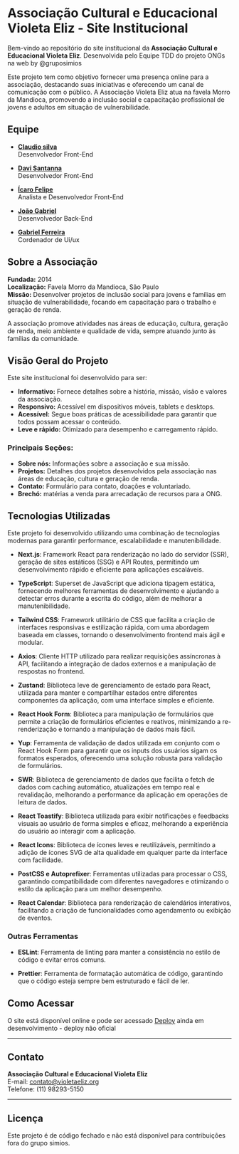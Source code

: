 # Associação Cultural e Educacional Violeta Eliz - Site Institucional

Bem-vindo ao repositório do site institucional da **Associação Cultural e Educacional Violeta Eliz**. Desenvolvida pelo Equipe TDD do projeto ONGs na web by @gruposimios

Este projeto tem como objetivo fornecer uma presença online para a associação, destacando suas iniciativas e oferecendo um canal de comunicação com o público. A Associação Violeta Eliz atua na favela Morro da Mandioca, promovendo a inclusão social e capacitação profissional de jovens e adultos em situação de vulnerabilidade.

## Equipe

- [**Claudio silva**](https://www.linkedin.com/in/claudiosilva-dev/)  
   Desenvolvedor Front-End
- [**Davi Santanna**](https://www.linkedin.com/in/davisantanna/)  
   Desenvolvedor Front-End
- [**Ícaro Felipe**](https://www.linkedin.com/in/icaro-filipe-d2/)  
   Analista e Desenvolvedor Front-End
- [**João Gabriel**](https://www.linkedin.com/in/icaro-filipe-d2/)  
   Desenvolvedor Back-End

- [**Gabriel Ferreira**](https://www.linkedin.com/in/gabriel-ferreira-b71119242//)  
   Cordenador de Ui/ux

## Sobre a Associação

**Fundada:** 2014  
**Localização:** Favela Morro da Mandioca, São Paulo  
**Missão:** Desenvolver projetos de inclusão social para jovens e famílias em situação de vulnerabilidade, focando em capacitação para o trabalho e geração de renda.

A associação promove atividades nas áreas de educação, cultura, geração de renda, meio ambiente e qualidade de vida, sempre atuando junto às famílias da comunidade.

## Visão Geral do Projeto

Este site institucional foi desenvolvido para ser:

- **Informativo:** Fornece detalhes sobre a história, missão, visão e valores da associação.
- **Responsivo:** Acessível em dispositivos móveis, tablets e desktops.
- **Acessível:** Segue boas práticas de acessibilidade para garantir que todos possam acessar o conteúdo.
- **Leve e rápido:** Otimizado para desempenho e carregamento rápido.

### Principais Seções:

- **Sobre nós:** Informações sobre a associação e sua missão.
- **Projetos:** Detalhes dos projetos desenvolvidos pela associação nas áreas de educação, cultura e geração de renda.
- **Contato:** Formulário para contato, doações e voluntariado.
- **Brechó:** matérias a venda para arrecadação de recursos para a ONG.

## Tecnologias Utilizadas

Este projeto foi desenvolvido utilizando uma combinação de tecnologias modernas para garantir performance, escalabilidade e manutenibilidade.

- **Next.js**: Framework React para renderização no lado do servidor (SSR), geração de sites estáticos (SSG) e API Routes, permitindo um desenvolvimento rápido e eficiente para aplicações escaláveis.

- **TypeScript**: Superset de JavaScript que adiciona tipagem estática, fornecendo melhores ferramentas de desenvolvimento e ajudando a detectar erros durante a escrita do código, além de melhorar a manutenibilidade.

- **Tailwind CSS**: Framework utilitário de CSS que facilita a criação de interfaces responsivas e estilização rápida, com uma abordagem baseada em classes, tornando o desenvolvimento frontend mais ágil e modular.

- **Axios**: Cliente HTTP utilizado para realizar requisições assíncronas à API, facilitando a integração de dados externos e a manipulação de respostas no frontend.

- **Zustand**: Biblioteca leve de gerenciamento de estado para React, utilizada para manter e compartilhar estados entre diferentes componentes da aplicação, com uma interface simples e eficiente.

- **React Hook Form**: Biblioteca para manipulação de formulários que permite a criação de formulários eficientes e reativos, minimizando a re-renderização e tornando a manipulação de dados mais fácil.

- **Yup**: Ferramenta de validação de dados utilizada em conjunto com o React Hook Form para garantir que os inputs dos usuários sigam os formatos esperados, oferecendo uma solução robusta para validação de formulários.

- **SWR**: Biblioteca de gerenciamento de dados que facilita o fetch de dados com caching automático, atualizações em tempo real e revalidação, melhorando a performance da aplicação em operações de leitura de dados.

- **React Toastify**: Biblioteca utilizada para exibir notificações e feedbacks visuais ao usuário de forma simples e eficaz, melhorando a experiência do usuário ao interagir com a aplicação.

- **React Icons**: Biblioteca de ícones leves e reutilizáveis, permitindo a adição de ícones SVG de alta qualidade em qualquer parte da interface com facilidade.

- **PostCSS e Autoprefixer**: Ferramentas utilizadas para processar o CSS, garantindo compatibilidade com diferentes navegadores e otimizando o estilo da aplicação para um melhor desempenho.

- **React Calendar**: Biblioteca para renderização de calendários interativos, facilitando a criação de funcionalidades como agendamento ou exibição de eventos.

### Outras Ferramentas

- **ESLint**: Ferramenta de linting para manter a consistência no estilo de código e evitar erros comuns.

- **Prettier**: Ferramenta de formatação automática de código, garantindo que o código esteja sempre bem estruturado e fácil de ler.

## Como Acessar

O site está disponível online e pode ser acessado [Deploy](https://aceve-website-development.vercel.app/)
ainda em desenvolvimento - deploy não oficial

---

## Contato

**Associação Cultural e Educacional Violeta Eliz**  
E-mail: contato@violetaeliz.org  
Telefone: (11) 98293-5150

---

## Licença

Este projeto é de código fechado e não está disponível para contribuições fora do grupo simios.
